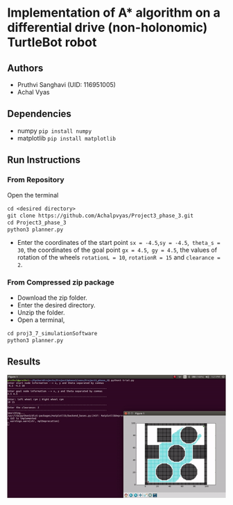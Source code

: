 # Implementation of A* algorithm on a differential drive (non-holonomic) TurtleBot robot

## Authors
- Pruthvi Sanghavi (UID: 116951005)
- Achal Vyas

## Dependencies
- numpy ```pip install numpy```
- matplotlib ```pip install matplotlib```

## Run Instructions
### From Repository
Open the terminal 
```
cd <desired directory>
git clone https://github.com/Achalpvyas/Project3_phase_3.git
cd Project3_phase_3
python3 planner.py
```
- Enter the coordinates of the start point ```sx = -4.5```,```sy = -4.5```,``` theta_s = 30```, the coordinates of the goal point ```gx = 4.5```,``` gy = 4.5```, the values of rotation of the wheels ```rotationL = 10```, ```rotationR = 15``` and ```clearance = 2```.

### From Compressed zip package
- Download the zip folder.
- Enter the desired directory.
- Unzip the folder.
- Open a terminal,
```
cd proj3_7_simulationSoftware
python3 planner.py
```
## Results
![Results](https://github.com/Achalpvyas/Project3/blob/master/Phase_3/result.gif)
